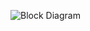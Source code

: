 ![Block Diagram](https://user-images.githubusercontent.com/101699116/168216043-2b4adea0-f211-48ea-b590-b710b0f38852.png)
